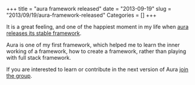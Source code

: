 +++
title = "aura framework released"
date = "2013-09-19"
slug = "2013/09/19/aura-framework-released"
Categories = []
+++

It is a great feeling, and one of the happiest moment in my life when 
[aura releases its stable framework](http://auraphp.com/blog/2013/09/18/aura-framework-stable-system-release/).

Aura is one of my first framework, which helped me to learn the inner 
working of a framework, how to create a framework, rather than playing 
with full stack framework.

If you are interested to learn or contribute in the next version of Aura 
[join the group](http://groups.google.com/group/auraphp).

